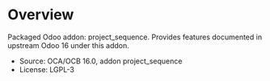 # Overview

Packaged Odoo addon: project_sequence. Provides features documented in upstream Odoo 16 under this addon.

- Source: OCA/OCB 16.0, addon project_sequence
- License: LGPL-3
